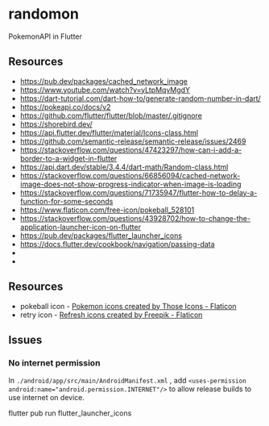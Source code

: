 # randomon
PokemonAPI in Flutter

## Resources

- https://pub.dev/packages/cached_network_image
- https://www.youtube.com/watch?v=yLtpMqvMgdY
- https://dart-tutorial.com/dart-how-to/generate-random-number-in-dart/
- https://pokeapi.co/docs/v2
- https://github.com/flutter/flutter/blob/master/.gitignore
- https://shorebird.dev/
- https://api.flutter.dev/flutter/material/Icons-class.html
- https://github.com/semantic-release/semantic-release/issues/2469
- https://stackoverflow.com/questions/47423297/how-can-i-add-a-border-to-a-widget-in-flutter
- https://api.dart.dev/stable/3.4.4/dart-math/Random-class.html
- https://stackoverflow.com/questions/66856094/cached-network-image-does-not-show-progress-indicator-when-image-is-loading
- https://stackoverflow.com/questions/71735947/flutter-how-to-delay-a-function-for-some-seconds
- https://www.flaticon.com/free-icon/pokeball_528101
- https://stackoverflow.com/questions/43928702/how-to-change-the-application-launcher-icon-on-flutter
- https://pub.dev/packages/flutter_launcher_icons
- https://docs.flutter.dev/cookbook/navigation/passing-data
- 
- 

## Resources

- pokeball icon - <a href="https://www.flaticon.com/free-icons/pokemon" title="pokemon icons">Pokemon icons created by Those Icons - Flaticon</a>
- retry icon - <a href="https://www.flaticon.com/free-icons/refresh" title="refresh icons">Refresh icons created by Freepik - Flaticon</a>


## Issues

### No internet permission
In `./android/app/src/main/AndroidManifest.xml`
, add `<uses-permission android:name="android.permission.INTERNET"/>` to allow release builds to use internet on device.

flutter pub run flutter_launcher_icons